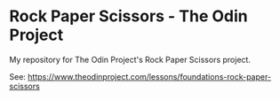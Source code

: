 # Rock Paper Scissors - The Odin Project

My repository for The Odin Project's Rock Paper Scissors project.

See: https://www.theodinproject.com/lessons/foundations-rock-paper-scissors